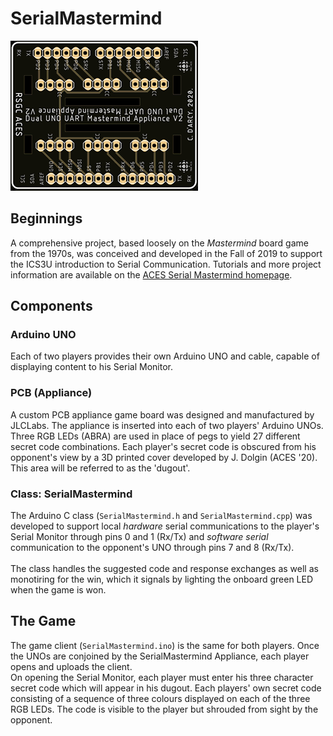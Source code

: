 # SerialMastermind  

![PCB Appliance](images/SerialMastermindV2.png)

## Beginnings
A comprehensive project, based loosely on the *Mastermind* board game from the 1970s, was conceived and developed in the Fall of 2019 to support the ICS3U introduction to Serial Communication.
Tutorials and more project information are available on the [ACES Serial Mastermind homepage](http://darcy.rsgc.on.ca/ACES/Projects/SerialMastermind/index.html).

## Components

### Arduino UNO
Each of two players provides their own Arduino UNO and cable, capable of displaying content to his Serial Monitor.

### PCB (Appliance)
A custom PCB appliance game board was designed and manufactured by JLCLabs. The appliance is inserted into each of two players' Arduino UNOs. Three RGB LEDs (ABRA) are used in place of pegs
to yield 27 different secret code combinations. Each player's secret code is obscured from his opponent's view by a 3D printed cover developed by J. Dolgin (ACES '20). This area will be referred to as the 'dugout'.

### Class: SerialMastermind
The Arduino C class (<code>SerialMastermind.h</code> and <code>SerialMastermind.cpp</code>) was developed to support local *hardware* serial communications to the player's Serial Monitor through pins 0 and 1 (Rx/Tx) and 
*software serial* communication to the opponent's UNO through pins 7 and 8 (Rx/Tx).<br><br>The class handles the suggested code and response exchanges as well as monotiring for the win, 
which it signals by lighting the onboard green LED when the game is won.

## The Game
The game client (<code>SerialMastermind.ino</code>) is the same for both players. Once the UNOs are conjoined by the SerialMastermind Appliance, each player opens and uploads the client.<br>
On opening the Serial Monitor, each player must enter his three character secret code which will appear in his dugout. 
Each players' own secret code consisting of a sequence of three colours displayed on each of the three RGB LEDs. The code is visible to the player but shrouded from sight by the opponent.

